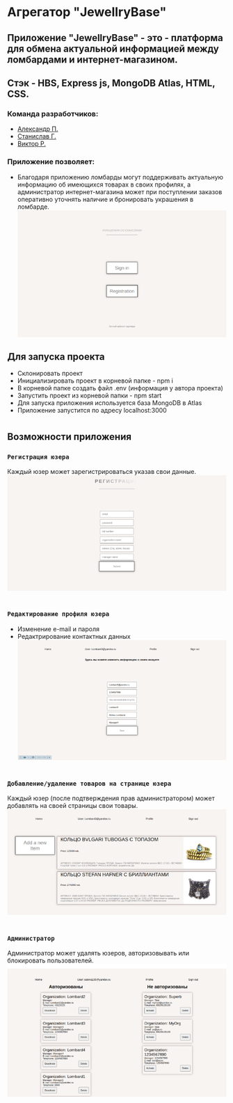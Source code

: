 # Агрегатор "JewellryBase"
## Приложение "JewellryBase" - это - платформа для обмена актуальной информацией между ломбардами и интернет-магазином.
## Стэк - HBS, Express js, MongoDB Atlas, HTML, CSS.
### Команда разработчиков:
- [Александр П.](https://github.com/PapakhinAV)
- [Станислав Г.](https://github.com/stangrishin)
- [Виктор Р.](https://github.com/Vict0rFrosta)

### Приложение позволяет:
- Благодаря приложению ломбарды могут поддерживать актуальную информацию об имеющихся товарах в своих профилях, а администратор интернет-магазина может при поступлении заказов оперативно уточнять наличие и бронировать украшения в ломбарде.
![screenshot](img/Auth.png)

## Для запуска проекта
- Склонировать проект
- Инициализировать проект в корневой папке - npm i
- В корневой папке создать файл .env (информация у автора проекта)
- Запустить проект из корневой папки - npm start
- Для запуска приложения используется база MongoDB в Atlas
- Приложение запустится по адресу localhost:3000
#
## Возможности приложения
### `Регистрация юзера`
Каждый юзер может зарегистрироваться указав свои данные.
![screenshot](img/Reg.png)
#
### `Редактирование профиля юзера`
- Изменение e-mail и пароля
- Редактрирование контактных данных
![screenshot](img/userEdit.png)
#
### `Добавление/удаление товаров на странице юзера`
Каждый юзер (после подтверждения прав администратором) может добавлять на своей страницы свои товары.
![screenshot](img/userPage.png)

#
### `Администратор`
Администратор может удалять юзеров, авторизовывать или блокировать пользователей.
![screenshot](img/Admin.png)

